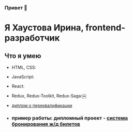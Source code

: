 ### Привет 👋

 # Я Хаустова Ирина, frontend-разработчик

## Что я умею ##

- HTML, CSS:
- JavaScript:
- React:
- Redux, Redux-Toolkit, Redux-Saga:￼

 

- [диплом о переквалификации](https://docs.google.com/document/d/1BAanlWE9kz7k4bmGTSLqgOlLsxChN87yBuL9jrSGpwI/edit)

 - ### пример работы: дипломный проект - [система бронирования ж/д билетов](https://docs.google.com/document/d/1BAanlWE9kz7k4bmGTSLqgOlLsxChN87yBuL9jrSGpwI/edit) ###
